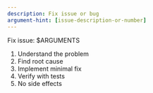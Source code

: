 ```yaml
---
description: Fix issue or bug
argument-hint: [issue-description-or-number]
---
```


Fix issue: $ARGUMENTS

1. Understand the problem
2. Find root cause
3. Implement minimal fix
4. Verify with tests
5. No side effects

